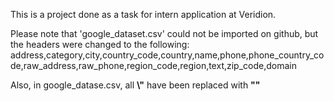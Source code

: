 This is a project done as a task for intern application at Veridion.


Please note that 'google_dataset.csv' could not be imported on github, but the headers were changed to the following:
address,category,city,country_code,country,name,phone,phone_country_code,raw_address,raw_phone,region_code,region,text,zip_code,domain

Also, in google_datase.csv, all **\\"** have been replaced with **""** 


